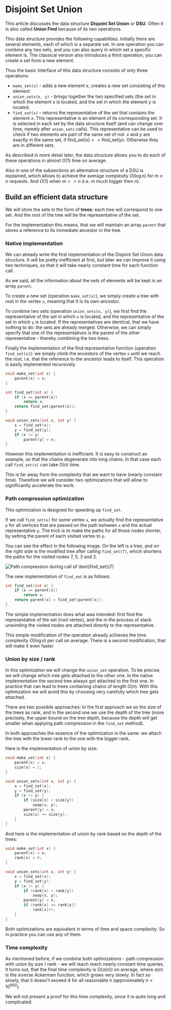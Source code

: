 <!--?title Disjoint Set Union-->

# Disjoint Set Union

This article discusses the data structure **Disjoint Set Union** or **DSU**.
Often it is also called **Union Find** because of its two operations.

This data structure provides the following capabilities.
Initially there are several elements, each of which is a separate set.
In one operation you can combine any two sets, and you can also query in which set a specific element is.
The classical version also introduces a third operation, you can create a set from a new element.

Thus the basic interface of this data structure consists of only three operations:

- `make_set(x)` - adds a new element $x$, creates a new set consisting of this element
- `union_sets(x, y)` - brings together the two specified sets (the set in which the element $x$ is located, and the set in which the element $y$ is located.
- `find_set(x)` - returns the representative of the set that contains the element $x$.
This representative is an element of its corresponding set. It is selected in each set by the data structure itself (and can change over time, namely after `union_sets` calls).
This representative can be used to check if two elements are part of the same set of not. $x$ and $y$ are exactly in the same set, if $\text{find_set}(x) == \text{find_set}(y)$. Otherwise they are in different sets. 

As described in more detail later, the data structure allows you to do each of these operations in almost $O(1)$ time on average.

Also in one of the subsections an alternative structure of a DSU is explained, which allows to achieve the average complexity $O(\log n)$ for $m \ge n$ requests.
And $O(1)$ when $m >> n$ (i.e. $m$ much bigger then $n$). 

## Build an efficient data structure

We will store the sets in the form of **trees**: each tree will correspond to one set.
And the root of the tree will be the representative of the set.

For the implementation this means, that we will maintain an array `parent` that stores a reference to its immediate ancestor in the tree.

### Native implementation

We can already write the first implementation of the Disjoint Set Union data structure. 
It will be pretty inefficient at first, but later we can improve it using two techniques, so that it will take nearly constant time for each function call.

As we said, all the information about the sets of elements will be kept in an array `parent`. 

To create a new set (operation `make_set(x)`), we simply create a tree with root in the vertex `x`, meaning that it is its own ancestor. 

To combine two sets (operation `union_sets(x, y)`), we first find the representative of the set in which `x` is located, and the representative of the set in which `y` is located. 
If the representatives are identical, that we have nothing to do: the sets are already merged. 
Otherwise, we can simply specify that one of the representatives is the parent of the other representative - thereby combining the two trees.

Finally the implementation of the find representative function (operation `find_set(x)`): 
we simply climb the ancestors of the vertex `x` until we reach the root, i.e. that the reference to the ancestor leads to itself.
This operation is easily implemented recursively.

```cpp
void make_set(int x) {
    parent(x) = x;
}

int find_set(int x) {
    if (x == parent[x])
        return x;
    return find_set(parent[x]);
}

void union_sets(int x, int y) {
    x = find_set(x);
    y = find_set(y);
    if (x != y)
        parent[y] = x;
}
```

However this implementation is inefficient.
It is easy to construct an example, so that the chains degenerate into long chains.
In that case each call `find_set(x)` can take $O(n)$ time.

This is far away from the complexity that we want to have (nearly constant time). 
Therefore we will consider two optimizations that will allow to significantly accelerate the work.

### Path compression optimization

This optimization is designed for speeding up `find_set`.

If we call `find_set(x)` for some vertex `x`, we actually find the representative `p` for all vertices that are passed on the path between `x` and the actual representative `p`. 
The trick is to make the paths for all those nodes shorter, by setting the parent of each visited vertex to `p`. 

You can see the effect in the following image.
On the left is a tree, and on the right side is the modified tree after calling `find_set(7)`, which shortens the paths for the visited nodes 7, 5, 3 and 2.

![Path compression during call of $\text{find_set}(7)$](&imgroot&/DSU_path_compression.png)

The new implementation of `find_set` is as follows:

```cpp
int find_set(int x) {
    if (x == parent[x])
        return x;
    return parent[x] = find_set(parent[x]);
}
```

The simple implementation does what was intended:
first find the representative of the set (root vertex), and the in the process of stack unwinding the visited nodes are attached directly to the representative.

This simple modification of the operation already achieves the time complexity $O(\log n)$ per call on average.
There is a second modification, that will make it even faster.

### Union by size / rank

In this optimization we will change the `union_set` operation. 
To be precise, we will change which tree gets attached to the other one.
In the native implementation the second tree always got attached to the first one.
In practice that can lead to trees containing chains of length $O(n)$. 
With this optimization we will avoid this by choosing very carefully which tree gets attached.

There are two possible approaches: 
In the first approach we as the size of the trees as rank, and in the second one we use the depth of the tree (more precisely, the upper bound on the tree depth, because the depth will get smaller when applying path compression in the `find_set` method).

In both approaches the essence of the optimization is the same: we attach the tree with the lower rank to the one with the bigger rank.

Here is the implementation of union by size:

```cpp
void make_set(int x) {
    parent(x) = x;
    size[x] = 1;
}

void union_sets(int x, int y) {
    x = find_set(x);
    y = find_set(y);
    if (x != y) {
        if (size[x] < size[y])
            swap(x, y);
        parent[y] = x;
        size[x] += size[y];
    }
}
```

And here is the implementation of union by rank based on the depth of the trees:

```cpp
void make_set(int x) {
    parent(x) = x;
    rank[x] = 0;
}

void union_sets(int x, int y) {
    x = find_set(x);
    y = find_set(y);
    if (x != y) {
        if (rank[x] < rank[y])
            swap(x, y);
        parent[y] = x;
        if (rank[x] == rank[y])
            rank[x]++;
    }
}
```

Both optimizations are equivalent in terms of time and space complexity. 
So in practice you can use any of them. 

### Time complexity

As mentioned before, if we combine both optimizations - path compression with union by size / rank - we will reach reach nearly constant time queries.
It turns out, that the final time complexity is $O(\alpha(n))$ on average, where $\alpha(n)$ is the inverse Ackerman function, which grows very slowly. 
In fact so slowly, that it doesn't exceed 4 for all reasonable $n$ (approximately $n < 10^{600}$).

We will not present a proof for this time complexity, since it is quite long and complicated. 
